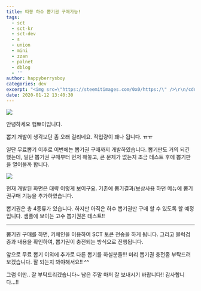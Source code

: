 ```yaml
---
title: 따봉 하수 뽑기권 구매가능!
tags:
  - sct
  - sct-kr
  - sct-dev
  - s
  - union
  - mini
  - zzan
  - palnet
  - dblog
  - ''
author: happyberrysboy
categories: dev
excerpt: "<img src=\"https://steemitimages.com/0x0/https:/\" />\r\n/cdn.steemitimages.com/DQmeVyCnkva2SjkjT5mk9XPo2BJzbK7szFE1pDqqAHrSBsC/WHALE_TITLE_COLORED_LOW.jpg)    안녕하세요 햅뽀이입니다.    뽑기 개발이 생각보단 좀 오래 걸리네요. 작업량이 꽤나 됩니다. ㅠㅠ    일단 무료뽑기 이후로 이번에는 뽑기권 구매까지 개발하였습니다. 뽑기판....."
date: 2020-01-12 13:40:30
---
```


![](https://steemitimages.com/0x0/https://cdn.steemitimages.com/DQmeVyCnkva2SjkjT5mk9XPo2BJzbK7szFE1pDqqAHrSBsC/WHALE_TITLE_COLORED_LOW.jpg)

안녕하세요 햅뽀이입니다.

뽑기 개발이 생각보단 좀 오래 걸리네요. 작업량이 꽤나 됩니다. ㅠㅠ

일단 무료뽑기 이후로 이번에는 뽑기권 구매까지 개발하였습니다. 뽑기판도 거의 되긴 했는데, 일단 뽑기권 구매부터 먼저 해놓고, 큰 문제가 없는지 조금 테스트 후에 뽑기판을 열어볼까 합니다.

![](https://cdn.steemitimages.com/DQmd2cDYDcPAjAr1APoUkZZdHiUZFNorjrf9q49YBG3k8n2/image.png)

현재 개발된 화면은 대략 이렇게 보이구요. 기존에 뽑기결과/보상사용 하던 메뉴에 뽑기권구매 기능을 추가하였습니다.

뽑기권은 총 4종류가 있습니다. 하지만 아직은 하수 뽑기권만 구매 할 수 있도록 할 예정입니다. 샘플에 보이는 고수 뽑기권은 테스트!!

___

뽑기권 구매를 하면, 키체인을 이용하여 SCT 토큰 전송을 하게 됩니다. 그리고 블럭검증과 내용을 확인하여, 뽑기권이 충전되는 방식으로 진행됩니다.

앞으로 무료 뽑기 이외에 추가로 다른 뽑기를 하실분들!!! 미리 뽑기권 충전좀 부탁드려보겠습니다.
잘 되는지 봐야해서요!! ^^

그럼 이만.. 잘 부탁드리겠습니다~
남은 주말 마저 잘 보내시기 바랍니다!! 감사합니다...!!